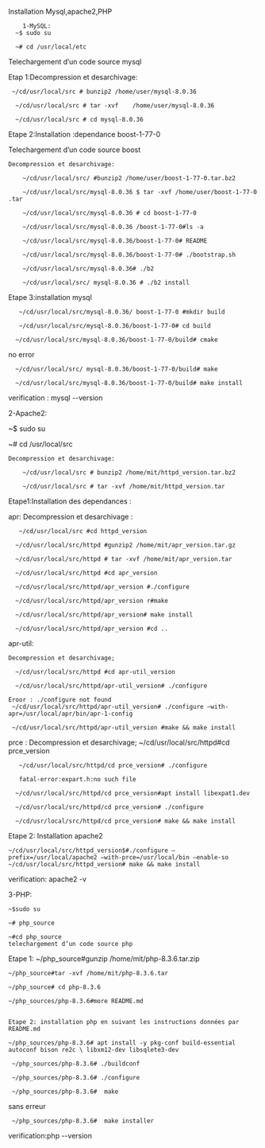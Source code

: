 Installation Mysql,apache2,PHP

        1-MySQL:
      ~$ sudo su      

      ~# cd /usr/local/etc
Telechargement d’un code source mysql

Etap 1:Decompression et desarchivage:

     ~/cd/usr/local/src # bunzip2 /home/user/mysql-8.0.36

      ~/cd/usr/local/src # tar -xvf    /home/user/mysql-8.0.36

      ~/cd/usr/local/src # cd mysql-8.0.36

Etape 2:Installation :dependance boost-1-77-0

Telechargement d’un code source boost
	
 	Decompression et desarchivage:

        ~/cd/usr/local/src/ #bunzip2 /home/user/boost-1-77-0.tar.bz2

        ~/cd/usr/local/src/mysql-8.0.36 $ tar -xvf /home/user/boost-1-77-0 .tar

        ~/cd/usr/local/src/mysql-8.0.36 # cd boost-1-77-0

        ~/cd/usr/local/src/mysql-8.0.36 /boost-1-77-0#ls -a

        ~/cd/usr/local/src/mysql-8.0.36/boost-1-77-0# README

        ~/cd/usr/local/src/mysql-8.0.36/boost-1-77-0# ./bootstrap.sh

        ~/cd/usr/local/src/mysql-8.0.36# ./b2

        ~/cd/usr/local/src/ mysql-8.0.36 # ./b2 install

Etape 3:installation mysql 

       ~/cd/usr/local/src/mysql-8.0.36/ boost-1-77-0 #mkdir build

       ~/cd/usr/local/src/mysql-8.0.36/boost-1-77-0# cd build

      ~/cd/usr/local/src/mysql-8.0.36/boost-1-77-0/build# cmake
  
no error

      ~/cd/usr/local/src/ mysql-8.0.36/boost-1-77-0/build# make

      ~/cd/usr/local/src/mysql-8.0.36/boost-1-77-0/build# make install

verification : mysql --version 



2-Apache2:

  ~$ sudo su      

  ~# cd /usr/local/src
	
 	Decompression et desarchivage:

        ~/cd/usr/local/src # bunzip2 /home/mit/httpd_version.tar.bz2

        ~/cd/usr/local/src # tar -xvf /home/mit/httpd_version.tar

Etape1:Installation des dependances :

apr:
	Decompression et desarchivage :

       ~/cd/usr/local/src #cd httpd_version

      ~/cd/usr/local/src/httpd #gunzip2 /home/mit/apr_version.tar.gz

      ~/cd/usr/local/src/httpd # tar -xvf /home/mit/apr_version.tar

      ~/cd/usr/local/src/httpd #cd apr_version

      ~/cd/usr/local/src/httpd/apr_version #./configure

      ~/cd/usr/local/src/httpd/apr_version r#make

      ~/cd/usr/local/src/httpd/apr_version# make install

      ~/cd/usr/local/src/httpd/apr_version #cd ..

apr-util:

 	Decompression et desarchivage;

      ~/cd/usr/local/src/httpd #cd apr-util_version

      ~/cd/usr/local/src/httpd/apr-util_version# ./configure
	
 	Eroor : ./configure not found
     ~/cd/usr/local/src/httpd/apr-util_version# ./configure –with-apr=/usr/local/apr/bin/apr-1-config

     ~/cd/usr/local/src/httpd/apr-util_version #make && make install
	
 prce :
	Decompression et desarchivage;
       ~/cd/usr/local/src/httpd#cd prce_version

       ~/cd/usr/local/src/httpd/cd prce_version# ./configure

       fatal-error:expart.h:no such file

      ~/cd/usr/local/src/httpd/cd prce_version#apt install libexpat1.dev

      ~/cd/usr/local/src/httpd/cd prce_version# ./configure

      ~/cd/usr/local/src/httpd/cd prce_version# make && make install

 Etape 2: Installation apache2

    ~/cd/usr/local/src/httpd_version$#./configure –prefix=/usr/local/apache2 –with-prce=/usr/local/bin –enable-so
    ~/cd/usr/local/src/httpd_version# make && make install
verification: apache2 -v

3-PHP:

    ~$sudo su

    ~# php_source

    ~#cd php_source
	telechargement d’un code source php

 Etape 1:
    ~/php_source#gunzip /home/mit/php-8.3.6.tar.zip

    ~/php_source#tar -xvf /home/mit/php-8.3.6.tar

    ~/php_source# cd php-8.3.6

    ~/php_sources/php-8.3.6#more README.md

 	
  	Etape 2: installation php en suivant les instructions données par README.md

    ~/php_sources/php-8.3.6# apt install -y pkg-conf build-essential autoconf bison re2c \ libxm12-dev libsqlete3-dev

     ~/php_sources/php-8.3.6# ./buildconf

     ~/php_sources/php-8.3.6# ./configure

     ~/php_sources/php-8.3.6#  make 

sans erreur

     ~/php_sources/php-8.3.6#  make installer

verification:php --version


